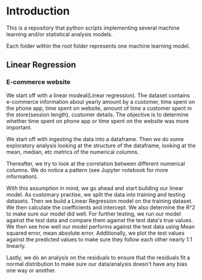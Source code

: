 
# Introduction
This is a repository that python scripts implementing several machine learning and/or statistical analysis models. 

Each folder within the root folder represents one machine learning model. 

## Linear Regression

### E-commerce website

We start off with a linear modeal(Linear regression). The dataset contains e-commerce information about yearly amount by a customer, time spent on the phone app, time spent on website, amount of time a customer spent in the store(session length), customer details. The objective is to determine whether time spent on phone app or time spent on the website was more important. 

We start off with ingesting the data into a dataframe. Then we do some exploratory analysis looking at the structure of the dataframe, looking at the mean, median, etc metrics of the numerical columns. 

Thereafter, we try to look at the correlation between different numerical columns. We do notice a pattern (see Jupyter notebook for more information). 

With this assumption in mind, we go ahead and start building our linear model. As customary practise, we split the data into training and testing datasets. Then we build a Linear Regression model on the training dataset. We then calculate the coefficients and intercept. We also determine the R^2 to make sure our model did well. For further testing, we run our model against the test data and compare them against the test data's true values. We then see how well our model performs against the test data using Mean squared error, mean absolute error. Additionally, we plot the test values against the predicted values to make sure they follow each other nearly 1:1 linearly.

 Lastly, we do an analysis on the residuals to ensure that the residuals fit a normal distribution to make sure our data/analysis doesn't have any bias one way or another.    
